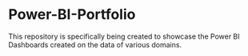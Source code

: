 # Power-BI-Portfolio
This repository is specifically being created to showcase the Power BI Dashboards created on the data of various domains.  
